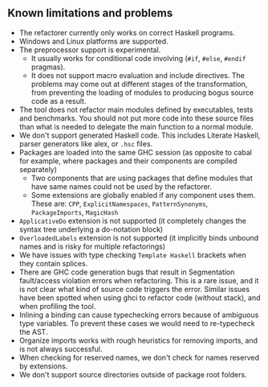 ## Known limitations and problems

  - The refactorer currently only works on correct Haskell programs.
  - Windows and Linux platforms are supported.
  - The preprocessor support is experimental.
    - It usually works for conditional code involving (`#if`, `#else`, `#endif` pragmas).
    - It does not support macro evaluation and include directives. The problems may come out at different stages of the transformation, from preventing the loading of modules to producing bogus source code as a result.
  - The tool does not refactor main modules defined by executables, tests and benchmarks. You should not put more code into these source files than what is needed to delegate the main function to a normal module.
  - We don't support generated Haskell code. This includes Literate Haskell, parser generators like alex, or `.hsc` files.
  - Packages are loaded into the same GHC session (as opposite to cabal for example, where packages and their components are compiled separately)
    - Two components that are using packages that define modules that have same names could not be used by the refactorer.
    - Some extensions are globally enabled if any component uses them. These are: `CPP`, `ExplicitNamespaces`, `PatternSynonyms`, `PackageImports`, `MagicHash`
  - `ApplicativeDo` extension is not supported (it completely changes the syntax tree underlying a do-notation block)
  - `OverloadedLabels` extension is not supported (it implicitly binds unbound names and is risky for multiple refactorings)
  - We have issues with type checking `Template Haskell` brackets when they contain splices.
  - There are GHC code generation bugs that result in Segmentation fault/access violation errors when refactoring. This is a rare issue, and it is not clear what kind of source code triggers the error. Similar issues have been spotted when using ghci to refactor code (without stack), and when profiling the tool.
  - Inlining a binding can cause typechecking errors because of ambiguous type variables. To prevent these cases we would need to re-typecheck the AST.
  - Organize imports works with rough heuristics for removing imports, and is not always successful.
  - When checking for reserved names, we don't check for names reserved by extensions.
  - We don't support source directories outside of package root folders.
